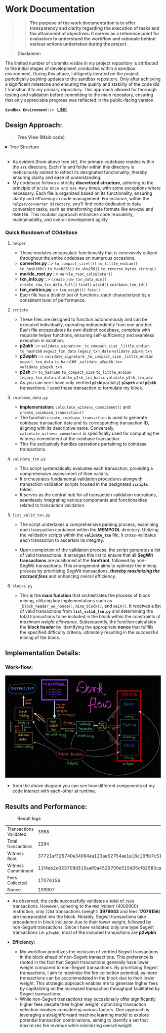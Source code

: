 # **Work Documentation**

>> **The purpose of the work documentation is to offer transparency and clarity regarding the execution of tasks and the attainment of objectives. It serves as a reference point for evaluators to understand the workflow and rationale behind various actions undertaken during the project.**

> **Disclaimer:**

The limited number of commits visible in my project repository is attributed to the initial stages of development conducted within a sandbox environment. During this phase, I diligently iterated on the project, periodically pushing updates to the sandbox repository. Only after achieving a significant milestone and ensuring the quality and stability of the code did I transition it to my primary repository. This approach allowed for thorough testing and validation before committing to the main repository, ensuring that only appreciable progress was reflected in the public-facing version.

**`Sandbox Environment::> `** [LINK](https://github.com/PsychoPunkSage/OpenSource_Logs/tree/main/BIP)

## **Design Approach:**

> **Tree View (Main code)**

<details>
<summary>Tree Structure</summary>

```
src
├── blocks.py
├── coinbase_data.py
├── helper
│   ├── converter.py
│   ├── merkle_root.py
│   ├── pubKey_uncompressor.py
│   ├── __pycache__
│   │   ├── converter.cpython-311.pyc
│   │   ├── merkle_root.cpython-311.pyc
│   │   ├── txn_info.cpython-311.pyc
│   │   └── txn_metrics.cpython-311.pyc
│   ├── txn_info.py
│   └── txn_metrics.py
├── list_valid_txn.py
├── __pycache__
│   ├── coinbase_data.cpython-311.pyc
│   ├── coinbase_txn_my.cpython-311.pyc
│   ├── list_valid_txn.cpython-311.pyc
│   └── validate_txn.cpython-311.pyc
├── scripts
│   ├── p2pkh.py
│   ├── p2sh.py
│   ├── p2wpkh.py
│   └── __pycache__
│       ├── p2pkh.cpython-311.pyc
│       ├── p2sh.cpython-311.pyc
│       └── p2wpkh.cpython-311.pyc
└── validate_txn.py

6 directories, 23 files
```

</details><br>


* As evident (from above tree str), the primary codebase resides within the **`src`** directory. Each file and folder within this directory is meticulously named to reflect its designated functionality, thereby ensuring clarity and ease of understanding.
* My codebase follows a strictly **discretized structure**, adhering to the principle of `Write Once and Use Many` times, with some exceptions where necessary. Each file is organized based on its functionality, ensuring clarity and efficiency in code management. For instance, within the `helper/converter directory`, you'll find code dedicated to data conversion tasks, such as transforming data formats like `HASH256` and `HASH160`. This modular approach enhances code reusability, maintainability, and overall development agility.

### Quick Rundown of COdeBase

1. `helper`
   - These modules encapsulate functionality that is extensively utilized throughout the entire codebase on numerous occasions.
   - **converter.py** ::> `to_compact_size(())` `to_little_endian()` `to_hash160()` `to_hash256()` `to_sha256()` `to_reverse_bytes_string()`
   - **merkle_root.py** ::> `merkle_root_calculator()`
   - **txn_info.py** ::> `create_raw_txn_data_min()` `create_raw_txn_data_full()` `txid()` `wtxid()` `coinbase_txn_id()`
   - **txn_metrics.py** ::> `txn_weight()` `fees()`
   - Each file has a distinct set of functions, each characterized by a consistent level of performance.

2. `scripts`
   - These files are designed to function autonomously and can be executed individually, operating independently from one another. Each file encapsulates its own distinct codebase, complete with requisite helper functions, ensuring self-sufficiency and seamless execution in isolation.
   - **p2pkh** ::> `validate_signature` `_to_compact_size` `_little_endian` `to_hash160` `segwit_txn_data` `legacy_txn_data` `validate_p2pkh_txn`
   - **p2wpkh** ::> `validate_signature` `_to_compact_size` `_little_endian ` `segwit_txn_data` `to_hash160` `_validate_p2wpkh_txn` `validate_p2wpkh_txn`
   - **p2sh** ::> `to_hash160` `to_compact_size` `to_little_endian` `legacy_txn_data` `validate_p2sh_txn_basic` `validate_p2sh_txn_adv`
   - As you can see I have only verified **`p2sh`**(partially) **`p2wpkh`** and **`p2pkh`**  transactions. I used these transaction to formulate my block.

3. `coinbase_data.py`
   - **Implementation**: `calculate_witness_commitment()` and `create_coinbase_transaction()`
   - The function `create_coinbase_transaction` is used to generate coinbase transaction data and its corresponding transaction ID, aligning with its descriptive name. Conversely, `calculate_witness_commitment` is specifically used for computing the witness commitment of the coinbase transaction. 
   - This file exclusively handles operations pertaining to coinbase transactions.

4. `validate_txn.py`
   - This script systematically evaluates each transaction, providing a comprehensive assessment of their validity.
   - It orchestrates fundamental validation procedures alongwith transaction validation scripts housed in the designated **`scripts`** folder.
   - It serves as the central hub for all transaction validation operations, seamlessly integrating various components and functionalities related to transaction validation.

5. `list_valid_txn.py`
   - The script undertakes a comprehensive parsing process, examining each transaction contained within the **MEMPOOL** directory. Utilizing the validation scripts within the **`validate_txn`** file, it cross-validates each transaction to ascertain its integrity.

   - Upon completion of the validation process, the script generates a list of valid transactions. It arranges this list to ensure that all **SegWit transactions** are positioned at the **forefront**, followed by non-SegWit transactions. This arrangement aims to optimize the mining process by prioritizing SegWit transactions, ***thereby maximizing the accrued fees*** and enhancing overall efficiency.

6. `blocks.py`
   - This is the **main function** that orchestrates the process of block mining, utilizing key implementations such as `_block_header_wo_nonce()`, `mine_block()`, and `main()`. It receives a list of valid transactions from **`list_valid_txn.py`** and determining the total transactions to be included in the block within the constraints of *maximum weight allowance*. Subsequently, the function calculates the **block header** by identifying the appropriate **nonce** that fulfills the specified difficulty criteria, ultimately resulting in the successful mining of the block.

## **Implementation Details:**

### Work-flow:
![Work-flow diagram](<image/workflow.jpg>)
- from the above diagram you can see how different components of my code interact with each-other at runtime.

## **Results and Performance:**

> **Result logs**

|                        |                                                                  |
| ---------------------- | ---------------------------------------------------------------- |
| Transactions Validated | 3968                                                             |
| Total transactions     | 2284                                                             |
| Witness Root           | 37721af725740a34084aa123ae52754ae1a16c16ffb7c510b61257d2089f35da |
| Witness Commitment     | 11f4eb2e023708d315aa69a4529709e519d35df82580ca05550031e44fd2d594 |
| Fees Collected         | 17076156                                                         |
| Nonce                  | 109007                                                           |

  - As observed, the code successfully validates a total of `3968` transactions. However, adhering to the `MAX_WEIGHT` (4000000) restriction, only `2284` transactions (weight: **3978643** and fees **17076156**) are incorporated into the block. Notably, Segwit transactions take precedence in block inclusion due to their lower weight, followed by non-Segwit transactions. Since I have validated only one type Segwit transactions i.e. `p2wpkh`, most of the included transactions are **p2wpkh**.

  - **Efficiency:**
      * My workflow prioritizes the inclusion of verified Segwit transactions in the block ahead of non-Segwit transactions. This preference is rooted in the fact that Segwit transactions generally have lower weight compared to non-Segwit transactions. By prioritizing Segwit transactions, I aim to maximize the fee collection potential, as more transactions can be accommodated in the block due to their lower weight. This strategic approach enables me to generate higher fees by capitalizing on the increased transaction throughput facilitated by Segwit transactions.
      * While non-Segwit transactions may occasionally offer significantly higher fees despite their higher weight, optimizing transaction selection involves considering various factors. One approach is leveraging a straightforward machine learning model to explore potential transaction combinations, aiming to identify a set that maximizes fee revenue while minimizing overall weight.

